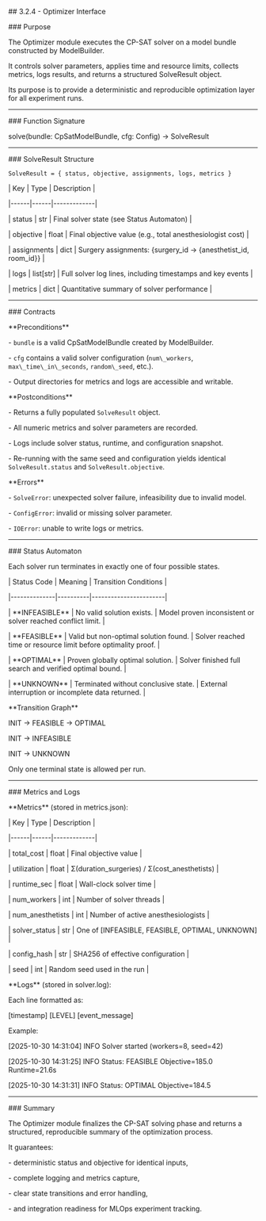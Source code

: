 \## 3.2.4 - Optimizer Interface



\### Purpose

The Optimizer module executes the CP-SAT solver on a model bundle constructed by ModelBuilder.

It controls solver parameters, applies time and resource limits, collects metrics, logs results, and returns a structured SolveResult object.

Its purpose is to provide a deterministic and reproducible optimization layer for all experiment runs.



---



\### Function Signature

solve(bundle: CpSatModelBundle, cfg: Config) -> SolveResult





---



\### SolveResult Structure

`SolveResult = { status, objective, assignments, logs, metrics }`



| Key | Type | Description |

|------|------|-------------|

| status | str | Final solver state (see Status Automaton) |

| objective | float | Final objective value (e.g., total anesthesiologist cost) |

| assignments | dict | Surgery assignments: {surgery\_id -> {anesthetist\_id, room\_id}} |

| logs | list\[str] | Full solver log lines, including timestamps and key events |

| metrics | dict | Quantitative summary of solver performance |



---



\### Contracts



\*\*Preconditions\*\*

\- `bundle` is a valid CpSatModelBundle created by ModelBuilder.

\- `cfg` contains a valid solver configuration (`num\_workers`, `max\_time\_in\_seconds`, `random\_seed`, etc.).

\- Output directories for metrics and logs are accessible and writable.



\*\*Postconditions\*\*

\- Returns a fully populated `SolveResult` object.

\- All numeric metrics and solver parameters are recorded.

\- Logs include solver status, runtime, and configuration snapshot.

\- Re-running with the same seed and configuration yields identical `SolveResult.status` and `SolveResult.objective`.



\*\*Errors\*\*

\- `SolveError`: unexpected solver failure, infeasibility due to invalid model.

\- `ConfigError`: invalid or missing solver parameter.

\- `IOError`: unable to write logs or metrics.



---



\### Status Automaton

Each solver run terminates in exactly one of four possible states.



| Status Code | Meaning | Transition Conditions |

|--------------|----------|-----------------------|

| \*\*INFEASIBLE\*\* | No valid solution exists. | Model proven inconsistent or solver reached conflict limit. |

| \*\*FEASIBLE\*\* | Valid but non-optimal solution found. | Solver reached time or resource limit before optimality proof. |

| \*\*OPTIMAL\*\* | Proven globally optimal solution. | Solver finished full search and verified optimal bound. |

| \*\*UNKNOWN\*\* | Terminated without conclusive state. | External interruption or incomplete data returned. |



\*\*Transition Graph\*\*

INIT -> FEASIBLE -> OPTIMAL

INIT -> INFEASIBLE

INIT -> UNKNOWN



Only one terminal state is allowed per run.



---



\### Metrics and Logs



\*\*Metrics\*\* (stored in metrics.json):

| Key | Type | Description |

|------|------|-------------|

| total\_cost | float | Final objective value |

| utilization | float | Σ(duration\_surgeries) / Σ(cost\_anesthetists) |

| runtime\_sec | float | Wall-clock solver time |

| num\_workers | int | Number of solver threads |

| num\_anesthetists | int | Number of active anesthesiologists |

| solver\_status | str | One of \[INFEASIBLE, FEASIBLE, OPTIMAL, UNKNOWN] |

| config\_hash | str | SHA256 of effective configuration |

| seed | int | Random seed used in the run |



\*\*Logs\*\* (stored in solver.log):

Each line formatted as:

\[timestamp] \[LEVEL] \[event\_message]



Example:

\[2025-10-30 14:31:04] INFO Solver started (workers=8, seed=42)

\[2025-10-30 14:31:25] INFO Status: FEASIBLE Objective=185.0 Runtime=21.6s

\[2025-10-30 14:31:31] INFO Status: OPTIMAL Objective=184.5





---



\### Summary

The Optimizer module finalizes the CP-SAT solving phase and returns a structured, reproducible summary of the optimization process.

It guarantees:

\- deterministic status and objective for identical inputs,

\- complete logging and metrics capture,

\- clear state transitions and error handling,

\- and integration readiness for MLOps experiment tracking.
